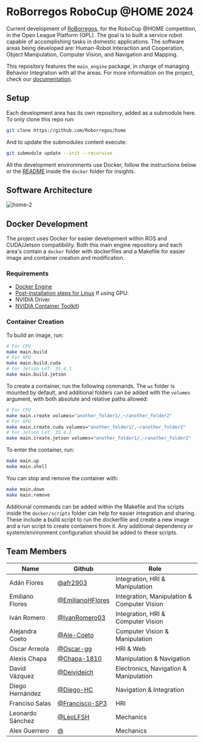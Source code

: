 # RoBorregos RoboCup @HOME 2024

Current development of [RoBorregos](www.roborregos.com), for the RoboCup @HOME competition, in the Open League Platform (OPL). The goal is to built a service robot capable of accomplishing tasks in domestic applications. The software areas being developed are: Human-Robot Interaction and Cooperation, Object Manipulation, Computer Vision, and Navigation and Mapping.

This repository features the `main_engine` package, in charge of managing Behavior Integration with all the areas.
For more information on the project, check our [documentation](https://docs.rbrgs.com/home/).

## Setup

Each development area has its own repository, added as a submodule here. To only clone this repo run:

```bash
git clone https://github.com/Roborregos/home
```

And to update the submodules content execute:

```bash
git submodule update --init --recursive
```

All the development environments use Docker, follow the instructions below or the [README](docker/README.md) inside the `docker` folder for insights.

## Software Architecture

![home-2](https://github.com/RoBorregos/home/assets/25570636/ea6f9551-27c7-4b4e-8fcb-8733a6eb7284)

## Docker Development
The project uses Docker for easier development within ROS and CUDA/Jetson compatibility. Both this main engine repository and each area's contain a `docker` folder with dockerfiles and a Makefile for easier image and container creation and modification. 
### Requirements

- [Docker Engine](https://docs.docker.com/engine/install/ubuntu/#install-using-the-repository)
- [Post-installation steps for Linux](https://docs.docker.com/engine/install/linux-postinstall/)
If using GPU:
- NVIDIA Driver 
- [NVIDIA Container Toolkit](https://docs.nvidia.com/datacenter/cloud-native/container-toolkit/latest/index.html))
### Container Creation
To build an image, run:

```bash
# For CPU
make main.build
# For GPU
make main.build.cuda
# For Jetson L4T: 35.4.1
make main.build.jetson
```
To create a container, run the following commands. The `ws` folder is mounted by default, and additional folders can be added with the `volumes` argument, with both absolute and relative paths allowed:

```bash
# For CPU
make main.create volumes="another_folder1/,~/another_folder2"
# For GPU
make main.create.cuda volumes="another_folder1/,~/another_folder2"
# For Jetson L4T: 35.4.1
make main.create.jetson volumes="another_folder1/,~/another_folder2"
```

To enter the container, run:

```bash
make main.up
make main.shell
```

You can stop and remove the container with:

```bash
make main.down
make main.remove
```

Additional commands can be added within the Makefile and the scripts inside the `docker/scripts` folder can help for easier integration and sharing. These include a build script to run the dockerfile and create a new image and a run script to create containers from it. Any additional dependency or system/environment configuration should be added to these scripts.
## Team Members

| Name                    | Github                                                       | Role      |
| ----------------------- | ------------------------------------------------------------------- | ------------------------------------------------------------ |
| Adán Flores | [@afr2903](https://github.com/afr2903) | Integration, HRI & Manipulation |
| Emiliano Flores | [@EmilianoHFlores](https://github.com/EmilianoHFlores) | Integration, Manipulation & Computer Vision |
| Iván Romero | [@IvanRomero03](https://github.com/IvanRomero03) | Integration, HRI & Computer Vision |
| Alejandra Coeto | [@Ale-Coeto](https://github.com/Ale-Coeto) | Computer Vision & Manipulation |
| Oscar Arreola | [@Oscar-gg](https://github.com/Oscar-gg) | HRI & Web |
| Alexis Chapa | [@Chapa-1810](https://github.com/Chapa-1810) | Manipulation & Navigation |
| David Vázquez | [@Deivideich](https://github.com/Deivideich) | Electronics, Navigation & Manipulation | 
| Diego Hernández | [@Diego-HC](https://github.com/Diego-HC) | Navigation & Integration |
| Franciso Salas | [@Francisco-SP3](http://github.com/Francisco-SP3) | HRI |
| Leonardo Sánchez | [@LeoLFSH](https://github.com/LeoLFSH) | Mechanics |
| Alex Guerrero | [@]() | Mechanics |
